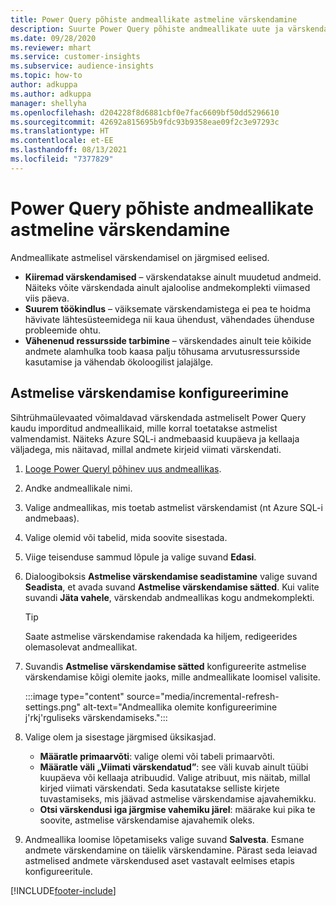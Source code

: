 ```yaml
---
title: Power Query põhiste andmeallikate astmeline värskendamine
description: Suurte Power Query põhiste andmeallikate uute ja värskendatud andmete värskendamine.
ms.date: 09/28/2020
ms.reviewer: mhart
ms.service: customer-insights
ms.subservice: audience-insights
ms.topic: how-to
author: adkuppa
ms.author: adkuppa
manager: shellyha
ms.openlocfilehash: d204228f8d6881cbf0e7fac6609bf50dd5296610
ms.sourcegitcommit: 42692a815695b9fdc93b9358eae09f2c3e97293c
ms.translationtype: HT
ms.contentlocale: et-EE
ms.lasthandoff: 08/13/2021
ms.locfileid: "7377829"
---
```

# <a name="incremental-refresh-for-data-sources-based-on-power-query"></a>Power Query põhiste andmeallikate astmeline värskendamine

Andmeallikate astmelisel värskendamisel on järgmised eelised.

- **Kiiremad värskendamised** – värskendatakse ainult muudetud andmeid. Näiteks võite värskendada ainult ajaloolise andmekomplekti viimased viis päeva.
- **Suurem töökindlus** – väiksemate värskendamistega ei pea te hoidma hävivate lähtesüsteemidega nii kaua ühendust, vähendades ühenduse probleemide ohtu.
- **Vähenenud ressursside tarbimine** – värskendades ainult teie kõikide andmete alamhulka toob kaasa palju tõhusama arvutusressursside kasutamise ja vähendab ökoloogilist jalajälge.

## <a name="configure-incremental-refresh"></a>Astmelise värskendamise konfigureerimine

Sihtrühmaülevaated võimaldavad värskendada astmeliselt Power Query kaudu imporditud andmeallikaid, mille korral toetatakse astmelist valmendamist. Näiteks Azure SQL-i andmebaasid kuupäeva ja kellaaja väljadega, mis näitavad, millal andmete kirjeid viimati värskendati.

1. [Looge Power Queryl põhinev uus andmeallikas](connect-power-query.md).

1. Andke andmeallikale nimi.

1. Valige andmeallikas, mis toetab astmelist värskendamist (nt Azure SQL-i andmebaas).

1. Valige olemid või tabelid, mida soovite sisestada.

1. Viige teisenduse sammud lõpule ja valige suvand **Edasi**.

1. Dialoogiboksis **Astmelise värskendamise seadistamine** valige suvand **Seadista**, et avada suvand **Astmelise värskendamise sätted**. Kui valite suvandi **Jäta vahele**, värskendab andmeallikas kogu andmekomplekti.
   > [!TIP]
   > Saate astmelise värskendamise rakendada ka hiljem, redigeerides olemasolevat andmeallikat.

1. Suvandis **Astmelise värskendamise sätted** konfigureerite astmelise värskendamise kõigi olemite jaoks, mille andmeallikate loomisel valisite.

   :::image type="content" source="media/incremental-refresh-settings.png" alt-text="Andmeallika olemite konfigureerimine j'rkj'rguliseks värskendamiseks.":::

1. Valige olem ja sisestage järgmised üksikasjad.

   - **Määratle primaarvõti**: valige olemi või tabeli primaarvõti.
   - **Määratle väli „Viimati värskendatud”**: see väli kuvab ainult tüübi kuupäeva või kellaaja atribuudid. Valige atribuut, mis näitab, millal kirjed viimati värskendati. Seda kasutatakse selliste kirjete tuvastamiseks, mis jäävad astmelise värskendamise ajavahemikku.
   - **Otsi värskendusi iga järgmise vahemiku järel**: määrake kui pika te soovite, astmelise värskendamise ajavahemik oleks.

1. Andmeallika loomise lõpetamiseks valige suvand **Salvesta**. Esmane andmete värskendamine on täielik värskendamine. Pärast seda leiavad astmelised andmete värskendused aset vastavalt eelmises etapis konfigureeritule.


[!INCLUDE[footer-include](../includes/footer-banner.md)]
